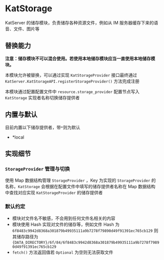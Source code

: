 # KatStorage

KatServer 的储存模块，负责储存各种资源文件，例如从 IM 服务器缓存下来的语音、文件、图片等

## 替换能力

**注意：储存模块不可以混合使用。若使用本地储存模块应当一直使用本地储存模块。**

本模块允许被替换，可以通过实现 `KatStorageProvider` 接口最终通过 `KatServer.KatStorageAPI.registerStorageProvider()` 方法完成注册

本模块通过配置配置文件中 `resource.storage_provider` 配置节点写入 `KatStorage` 实现者名称切换储存提供者

## 内置与默认

目前内置以下储存提供者，带`*`则为默认

- \*local

## 实现细节

### `StorageProvider` 管理与切换

使用 Map 数据结构管理 `StorageProvider` ，Key 为实现的 `StorageProvider` 的名称，`KatStorage` 会根据在配置文件中填写的储存提供者名称在 Map 数据结构中查找对应实现 `KatStorageProvider` 的储存提供者

### 默认约定

- 模块对文件名不敏感，不会用到任何文件名相关的内容
- 模块使用 Hash 实现对文件的储存等，例如文件 Hash 为 `6f8483c9942d8368a301879b49935111a9b7278f79890d49f91391ec765cb129` 则其储存路径为`{DATA_DIRECTORY}/6f/84/6f8483c9942d8368a301879b49935111a9b7278f79890d49f91391ec765cb129`
- `fetch()` 方法返回值若 `Optional` 为空则无法获取文件
